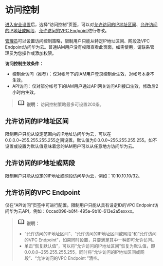 # 访问控制<a name="iam_07_0003"></a>

[进入安全设置](安全设置概述.md#zh-cn_topic_0179263545_section113256158575)后，选择“访问控制”页签，可以对[允许访问的IP地址区间](#zh-cn_topic_0176803440_section1659055844011)、[允许访问的IP地址或网段](#zh-cn_topic_0176803440_section5282253478)、[允许访问的VPC Endpoint](#zh-cn_topic_0176803440_section148601027258)进行修改。

[管理员](使用前必读.md)可以设置访问控制策略，限制用户只能从特定IP地址区间、网段及VPC Endpoint访问华为云。普通IAM用户没有权限查看此页面，如需使用，请联系管理员为您操作或添加权限。

**访问控制生效条件：**

-   控制台访问（推荐）：仅对帐号下的IAM用户登录控制台生效，对帐号本身不生效。
-   API访问：仅对部分帐号下的IAM用户通过API网关访问API接口生效，修改后2小时内生效。

>![](public_sys-resources/icon-note.gif) **说明：** 
>访问控制策略最多可设置200条。

## 允许访问的IP地址区间<a name="zh-cn_topic_0176803440_section1659055844011"></a>

限制用户只能从设定范围内的IP地址访问华为云，可以在0.0.0.0\~255.255.255.255之间设置。默认值为0.0.0.0\~255.255.255.255。如不设置或设置为默认值意味着您的IAM用户可以从任意地方访问华为云。

## 允许访问的IP地址或网段<a name="zh-cn_topic_0176803440_section5282253478"></a>

限制用户只能从设定的IP地址或网段访问华为云，例如：10.10.10.10/32。

## 允许访问的VPC Endpoint<a name="zh-cn_topic_0176803440_section148601027258"></a>

仅在“API访问”页签中可进行配置。限制用户只能从具有设定ID的VPC Endpoint访问华为云API，例如：0ccad098-b8f4-495a-9b10-613e2a5exxxx。

>![](public_sys-resources/icon-note.gif) **说明：** 
>-   “允许访问的IP地址区间”、“允许访问的IP地址区间或网段”和“允许访问的VPC Endpoint”，如果同时设置，只要满足其中一种即可允许访问。
>-   单击“恢复默认值”，可以将“允许访问的IP地址区间”恢复为默认值，即0.0.0.0\~255.255.255.255，同时将“允许访问的IP地址区间或网段”、“允许访问的VPC Endpoint ”清空。

